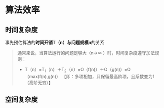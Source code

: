 

# 算法效率
## 时间复杂度
事先预估算法的**时间开销T（n）**与**问题规模n**的关系
>通常来说，当算法运行的问题足够大（n→$\infty$ ）时，时间复杂度遵守加法规则：
>- T（n）=T$_1$（n）＋T$_2$（n）=O（f(n)）＋O（g(n)）=O（max(f(n),g(n)）
>【即：多项相加，只保留最高阶项，且系数变为1（高阶无穷）】


## 空间复杂度

<!--stackedit_data:
eyJoaXN0b3J5IjpbNjc2NzQ1NzM5LC05ODYwNTE4MjFdfQ==
-->